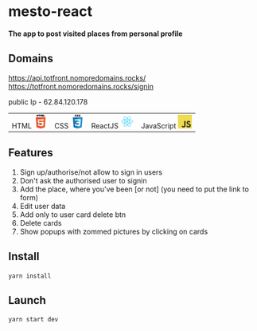 # mesto-react
**The app to post visited places from personal profile**

## Domains
https://api.totfront.nomoredomains.rocks/
https://totfront.nomoredomains.rocks/signin

public Ip - 62.84.120.178

<table>
    <tbody>
        <tr>
            <td>HTML <a href="#"><img alt="HTML5" title="HTML5" height="28px"
                        src="https://raw.githubusercontent.com/github/explore/80688e429a7d4ef2fca1e82350fe8e3517d3494d/topics/html/html.png" /></a>
            </td>
            <td>CSS <a href="#"><img alt="CSS3" title="CSS3" height="28px"
                        src="https://raw.githubusercontent.com/github/explore/80688e429a7d4ef2fca1e82350fe8e3517d3494d/topics/css/css.png" /></a>
            </td>
            <td>ReactJS <a href="#"><img alt="React" title="React" height="28px"
                        src="https://raw.githubusercontent.com/github/explore/80688e429a7d4ef2fca1e82350fe8e3517d3494d/topics/react/react.png" /></a>
            </td>
            <td>JavaScript  <a href="#"><img alt="JavaScript" title="JavaScript" height="28px"
                        src="https://raw.githubusercontent.com/github/explore/80688e429a7d4ef2fca1e82350fe8e3517d3494d/topics/javascript/javascript.png" /></a>
            </td>
        </tr>
    </tbody>
</table>

## Features
1. Sign up/authorise/not allow to sign in users
2. Don't ask the authorised user to signin
3. Add the place, where you've been [or not] (you need to put the link to form)
4. Edit user data
5. Add only to user card delete btn
6. Delete cards
7. Show popups with zommed pictures by clicking on cards

## Install
```
yarn install
```

## Launch
```
yarn start dev
```
